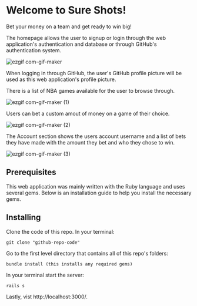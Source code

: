 <h1>Welcome to Sure Shots!</h1>

Bet your money on a team and get ready to win big!

The homepage allows the user to signup or login through the web application's authentication and database or through GitHub's authentication system.

![ezgif com-gif-maker](https://user-images.githubusercontent.com/74021683/134063295-f9ddc751-c29b-48ea-9cba-1e7139be6a6d.gif)


When logging in through GitHub, the user's GitHub profile picture will be used as this web application's profile picture.



There is a list of NBA games available for the user to browse through.

![ezgif com-gif-maker (1)](https://user-images.githubusercontent.com/74021683/134064477-33fa15dd-ecf8-4d30-9764-1d35beba22d7.gif)


Users can bet a custom amout of money on a game of their choice.

![ezgif com-gif-maker (2)](https://user-images.githubusercontent.com/74021683/134064946-6347e313-38c4-4424-a744-926385c55343.gif)

The Account section shows the users account username and a list of bets they have made with the amount they bet and who they chose to win.

![ezgif com-gif-maker (3)](https://user-images.githubusercontent.com/74021683/134065048-d1d1a0a2-8a0a-4e81-be76-50f828bde6db.gif)


<h2>Prerequisites</h2>
This web application was mainly written with the Ruby language and uses several gems. Below is an installation guide to help you install the necessary gems.



<h2>Installing</h2>

Clone the code of this repo. In your terminal:

<code>git clone "github-repo-code"</code>

Go to the first level directory that contains all of this repo's folders:

<code>bundle install (this installs any required gems)</code>

In your terminal start the server: 

<code>rails s</code>

Lastly, vist http://localhost:3000/. 

